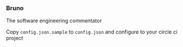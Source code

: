 ### Bruno
The software engineering commentator

Copy `config.json.sample` to `config.json` and configure to your circle ci project
